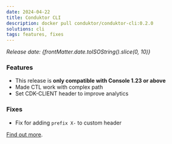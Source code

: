 ```yaml
---
date: 2024-04-22
title: Conduktor CLI
description: docker pull conduktor/conduktor-cli:0.2.0
solutions: cli
tags: features, fixes
---
```


*Release date: {frontMatter.date.toISOString().slice(0, 10)}*

### Features
- This release is **only compatible with Console 1.23 or above**
- Made CTL work with complex path 
- Set CDK-CLIENT header to improve analytics

### Fixes
- Fix for adding `prefix X-` to custom header

[Find out more](https://github.com/conduktor/ctl/releases/tag/v0.2.0).
